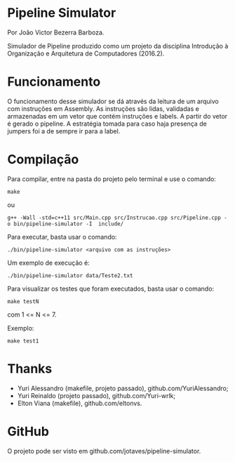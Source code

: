 # Pipeline Simulator

Por João Victor Bezerra Barboza.

Simulador de Pipeline produzido como um projeto da disciplina Introdução à Organização e Arquitetura de Computadores (2016.2).

# Funcionamento

O funcionamento desse simulador se dá através da leitura de um arquivo com instruções em Assembly. As instruções são lidas, validadas e armazenadas em um vetor que contém instruções e labels. A partir do vetor é gerado o pipeline. A estratégia tomada para caso haja presença de jumpers foi a de sempre ir para a label.

# Compilação

Para compilar, entre na pasta do projeto pelo terminal e use o comando:

`make`

ou

`g++ -Wall -std=c++11 src/Main.cpp src/Instrucao.cpp src/Pipeline.cpp -o bin/pipeline-simulator -I  include/`

Para executar, basta usar o comando:

`./bin/pipeline-simulator <arquivo com as instruções>`

Um exemplo de execução é:

`./bin/pipeline-simulator data/Teste2.txt`

Para visualizar os testes que foram executados, basta usar o comando:

`make testN`

com 1 <= N <= 7.

Exemplo:

`make test1`

# Thanks

- Yuri Alessandro (makefile, projeto passado), github.com/YuriAlessandro;
- Yuri Reinaldo (projeto passado), github.com/Yuri-wrlk;
- Elton Viana (makefile), github.com/eltonvs.

# GitHub

O projeto pode ser visto em github.com/jotaves/pipeline-simulator.